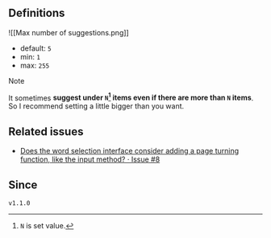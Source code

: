 ## Definitions

![[Max number of suggestions.png]]

- default: `5`
- min: `1`
- max: `255`

> [!NOTE]
> It sometimes **suggest under `N`[^1] items even if there are more than `N` items**. So I recommend setting a little bigger than you want.

## Related issues

- [Does the word selection interface consider adding a page turning function, like the input method? · Issue \#8](https://github.com/tadashi-aikawa/obsidian-various-complements-plugin/issues/8)

## Since

`v1.1.0`


[^1]: `N` is set value.
